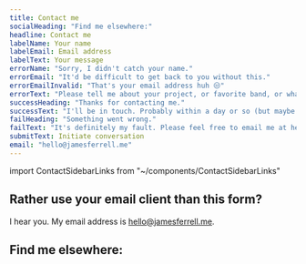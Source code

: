 ```yaml
---
title: Contact me
socialHeading: "Find me elsewhere:"
headline: Contact me
labelName: Your name
labelEmail: Email address
labelText: Your message
errorName: "Sorry, I didn't catch your name."
errorEmail: "It'd be difficult to get back to you without this."
errorEmailInvalid: "That's your email address huh 😒"
errorText: "Please tell me about your project, or favorite band, or whatever."
successHeading: "Thanks for contacting me."
successText: "I'll be in touch. Probably within a day or so (but maybe longer on weekends)."
failHeading: "Something went wrong."
failText: "It's definitely my fault. Please feel free to email me at hello at jamesferrell dot me."
submitText: Initiate conversation
email: "hello@jamesferrell.me"
---
```

import ContactSidebarLinks from "~/components/ContactSidebarLinks"

## Rather use your email client than this form?

I hear you. My email address is <hello@jamesferrell.me>.

## Find me elsewhere:

<ContactSidebarLinks />
